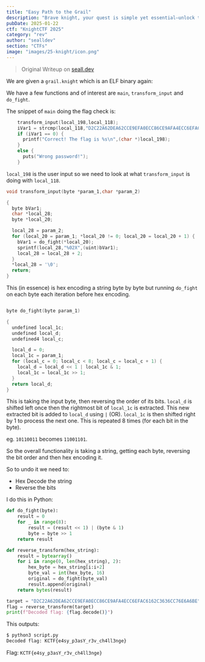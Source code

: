 ```yaml
---
title: "Easy Path to the Grail"
description: "Brave knight, your quest is simple yet essential—unlock the secrets hidden in this binary challenge and tread the path to the grail. The journey will test your wits as you reverse the provided binary, uncovering the treasure within."
pubDate: 2025-01-22
ctf: "KnightCTF 2025"
category: "rev"
author: "sealldev"
section: "CTFs"
image: "images/25-knight/icon.png"
---
```


> Original Writeup on [seall.dev](https://seall.dev/posts/knightctf2025#easy-path-to-the-grail)

We are given a `grail.knight` which is an ELF binary again:

We have a few functions and of interest are `main`, `transform_input` and `do_fight`.

The snippet of `main` doing the flag check is:

```c
    transform_input(local_198,local_118);
    iVar1 = strcmp(local_118,"D2C22A62DEA62CCE9EFA0ECC86CE9AFA4ECC6EFAC6162C3636CC76E6A6BE");
    if (iVar1 == 0) {
      printf("Correct! The flag is %s\n",(char *)local_198);
    }
    else {
      puts("Wrong password!");
    }
```

`local_198` is the user input so we need to look at what `transform_input` is doing with `local_118`.

```c
void transform_input(byte *param_1,char *param_2)

{
  byte bVar1;
  char *local_28;
  byte *local_20;

  local_28 = param_2;
  for (local_20 = param_1; *local_20 != 0; local_20 = local_20 + 1) {
    bVar1 = do_fight(*local_20);
    sprintf(local_28,"%02X",(uint)bVar1);
    local_28 = local_28 + 2;
  }
  *local_28 = '\0';
  return;
}
```

This (in essence) is hex encoding a string byte by byte but running `do_fight` on each byte each iteration before hex encoding.

```c

byte do_fight(byte param_1)

{
  undefined local_1c;
  undefined local_d;
  undefined4 local_c;

  local_d = 0;
  local_1c = param_1;
  for (local_c = 0; local_c < 8; local_c = local_c + 1) {
    local_d = local_d << 1 | local_1c & 1;
    local_1c = local_1c >> 1;
  }
  return local_d;
}

```

This is taking the input byte, then reversing the order of its bits. `local_d` is shifted left once then the rightmost bit of `local_1c` is extracted. This new extracted bit is added to `local_d` using `|` (OR). `local_1c` is then shifted right by 1 to process the next one. This is repeated 8 times (for each bit in the byte).

eg. `10110011` becomes `11001101`.

So the overall functionality is taking a string, getting each byte, reversing the bit order and then hex encoding it.

So to undo it we need to:

- Hex Decode the string
- Reverse the bits

I do this in Python:

```python
def do_fight(byte):
    result = 0
    for _ in range(8):
        result = (result << 1) | (byte & 1)
        byte = byte >> 1
    return result

def reverse_transform(hex_string):
    result = bytearray()
    for i in range(0, len(hex_string), 2):
        hex_byte = hex_string[i:i+2]
        byte_val = int(hex_byte, 16)
        original = do_fight(byte_val)
        result.append(original)
    return bytes(result)

target = "D2C22A62DEA62CCE9EFA0ECC86CE9AFA4ECC6EFAC6162C3636CC76E6A6BE"
flag = reverse_transform(target)
print(f"Decoded flag: {flag.decode()}")
```

This outputs:

```bash
$ python3 script.py
Decoded flag: KCTF{e4sy_p3asY_r3v_ch4ll3nge}
```

Flag: `KCTF{e4sy_p3asY_r3v_ch4ll3nge}`
